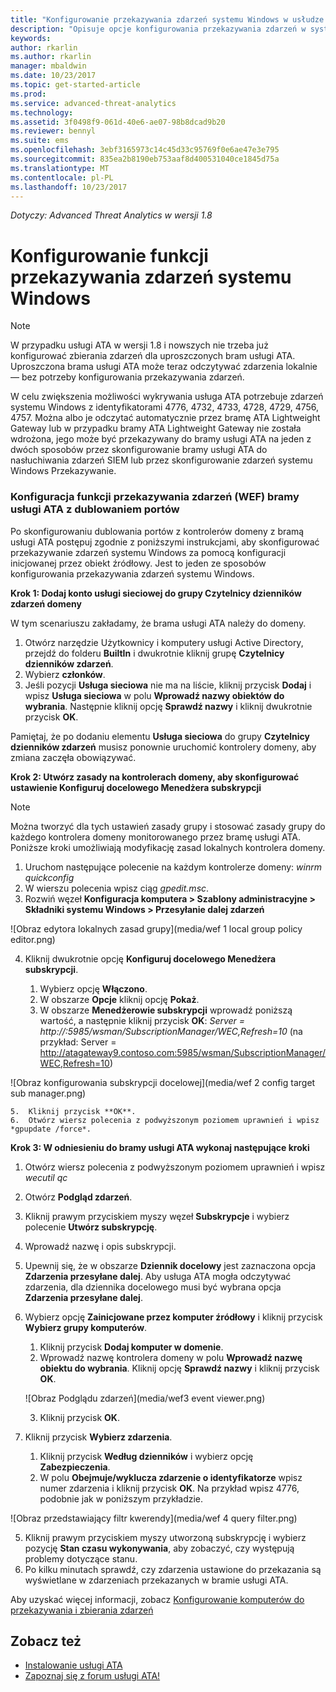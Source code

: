 ```yaml
---
title: "Konfigurowanie przekazywania zdarzeń systemu Windows w usłudze Advanced Threat Analytics | Microsoft Docs"
description: "Opisuje opcje konfigurowania przekazywania zdarzeń w systemie Windows za pomocą usługi ATA"
keywords: 
author: rkarlin
ms.author: rkarlin
manager: mbaldwin
ms.date: 10/23/2017
ms.topic: get-started-article
ms.prod: 
ms.service: advanced-threat-analytics
ms.technology: 
ms.assetid: 3f0498f9-061d-40e6-ae07-98b8dcad9b20
ms.reviewer: bennyl
ms.suite: ems
ms.openlocfilehash: 3ebf3165973c14c45d33c95769f0e6ae47e3e795
ms.sourcegitcommit: 835ea2b8190eb753aaf8d400531040ce1845d75a
ms.translationtype: MT
ms.contentlocale: pl-PL
ms.lasthandoff: 10/23/2017
---
```

*Dotyczy: Advanced Threat Analytics w wersji 1.8*



# <a name="configuring-windows-event-forwarding"></a>Konfigurowanie funkcji przekazywania zdarzeń systemu Windows

> [!NOTE]
> W przypadku usługi ATA w wersji 1.8 i nowszych nie trzeba już konfigurować zbierania zdarzeń dla uproszczonych bram usługi ATA. Uproszczona brama usługi ATA może teraz odczytywać zdarzenia lokalnie — bez potrzeby konfigurowania przekazywania zdarzeń.


W celu zwiększenia możliwości wykrywania usługa ATA potrzebuje zdarzeń systemu Windows z identyfikatorami 4776, 4732, 4733, 4728, 4729, 4756, 4757. Można albo je odczytać automatycznie przez bramę ATA Lightweight Gateway lub w przypadku bramy ATA Lightweight Gateway nie została wdrożona, jego może być przekazywany do bramy usługi ATA na jeden z dwóch sposobów przez skonfigurowanie bramy usługi ATA do nasłuchiwania zdarzeń SIEM lub przez skonfigurowanie zdarzeń systemu Windows Przekazywanie.



### <a name="wef-configuration-for-ata-gateways-with-port-mirroring"></a>Konfiguracja funkcji przekazywania zdarzeń (WEF) bramy usługi ATA z dublowaniem portów

Po skonfigurowaniu dublowania portów z kontrolerów domeny z bramą usługi ATA postępuj zgodnie z poniższymi instrukcjami, aby skonfigurować przekazywanie zdarzeń systemu Windows za pomocą konfiguracji inicjowanej przez obiekt źródłowy. Jest to jeden ze sposobów konfigurowania przekazywania zdarzeń systemu Windows. 

**Krok 1: Dodaj konto usługi sieciowej do grupy Czytelnicy dzienników zdarzeń domeny** 

W tym scenariuszu zakładamy, że brama usługi ATA należy do domeny.

1.  Otwórz narzędzie Użytkownicy i komputery usługi Active Directory, przejdź do folderu **BuiltIn** i dwukrotnie kliknij grupę **Czytelnicy dzienników zdarzeń**. 
2.  Wybierz **członków**.
4.  Jeśli pozycji **Usługa sieciowa** nie ma na liście, kliknij przycisk **Dodaj** i wpisz **Usługa sieciowa** w polu **Wprowadź nazwy obiektów do wybrania**. Następnie kliknij opcję **Sprawdź nazwy** i kliknij dwukrotnie przycisk **OK**. 

Pamiętaj, że po dodaniu elementu **Usługa sieciowa** do grupy **Czytelnicy dzienników zdarzeń** musisz ponownie uruchomić kontrolery domeny, aby zmiana zaczęła obowiązywać.

**Krok 2: Utwórz zasady na kontrolerach domeny, aby skonfigurować ustawienie Konfiguruj docelowego Menedżera subskrypcji** 
> [!Note] 
> Można tworzyć dla tych ustawień zasady grupy i stosować zasady grupy do każdego kontrolera domeny monitorowanego przez bramę usługi ATA. Poniższe kroki umożliwiają modyfikację zasad lokalnych kontrolera domeny.     

1.  Uruchom następujące polecenie na każdym kontrolerze domeny: *winrm quickconfig*
2.  W wierszu polecenia wpisz ciąg *gpedit.msc*.
3.  Rozwiń węzeł **Konfiguracja komputera > Szablony administracyjne > Składniki systemu Windows > Przesyłanie dalej zdarzeń**

 ![Obraz edytora lokalnych zasad grupy](media/wef 1 local group policy editor.png)

4.  Kliknij dwukrotnie opcję **Konfiguruj docelowego Menedżera subskrypcji**.
   
    1.  Wybierz opcję **Włączono**.
    2.  W obszarze **Opcje** kliknij opcję **Pokaż**.
    3.  W obszarze **Menedżerowie subskrypcji** wprowadź poniższą wartość, a następnie kliknij przycisk **OK**:  *Server = http://<fqdnATAGateway>:5985/wsman/SubscriptionManager/WEC,Refresh=10* (na przykład: Server = http://atagateway9.contoso.com:5985/wsman/SubscriptionManager/WEC,Refresh=10)
 
   ![Obraz konfigurowania subskrypcji docelowej](media/wef 2 config target sub manager.png)
   
    5.  Kliknij przycisk **OK**.
    6.  Otwórz wiersz polecenia z podwyższonym poziomem uprawnień i wpisz *gpupdate /force*. 

**Krok 3: W odniesieniu do bramy usługi ATA wykonaj następujące kroki** 

1.  Otwórz wiersz polecenia z podwyższonym poziomem uprawnień i wpisz *wecutil qc*
2.  Otwórz **Podgląd zdarzeń**. 
3.  Kliknij prawym przyciskiem myszy węzeł **Subskrypcje** i wybierz polecenie **Utwórz subskrypcję**. 

   1.   Wprowadź nazwę i opis subskrypcji. 
   2.   Upewnij się, że w obszarze **Dziennik docelowy** jest zaznaczona opcja **Zdarzenia przesyłane dalej**. Aby usługa ATA mogła odczytywać zdarzenia, dla dziennika docelowego musi być wybrana opcja **Zdarzenia przesyłane dalej**. 
   3.   Wybierz opcję **Zainicjowane przez komputer źródłowy** i kliknij przycisk **Wybierz grupy komputerów**.
        1.  Kliknij przycisk **Dodaj komputer w domenie**.
        2.  Wprowadź nazwę kontrolera domeny w polu **Wprowadź nazwę obiektu do wybrania**. Kliknij opcję **Sprawdź nazwy** i kliknij przycisk **OK**. 
       
        ![Obraz Podglądu zdarzeń](media/wef3 event viewer.png)
   
        
        3.  Kliknij przycisk **OK**.
   4.   Kliknij przycisk **Wybierz zdarzenia**.

        1. Kliknij przycisk **Według dzienników** i wybierz opcję **Zabezpieczenia**.
        2. W polu **Obejmuje/wyklucza zdarzenie o identyfikatorze** wpisz numer zdarzenia i kliknij przycisk **OK**. Na przykład wpisz 4776, podobnie jak w poniższym przykładzie.

 ![Obraz przedstawiający filtr kwerendy](media/wef 4 query filter.png)

   5.   Kliknij prawym przyciskiem myszy utworzoną subskrypcję i wybierz pozycję **Stan czasu wykonywania**, aby zobaczyć, czy występują problemy dotyczące stanu. 
   6.   Po kilku minutach sprawdź, czy zdarzenia ustawione do przekazania są wyświetlane w zdarzeniach przekazanych w bramie usługi ATA.


Aby uzyskać więcej informacji, zobacz [Konfigurowanie komputerów do przekazywania i zbierania zdarzeń](https://technet.microsoft.com/library/cc748890)

## <a name="see-also"></a>Zobacz też
- [Instalowanie usługi ATA](install-ata-step1.md)
- [Zapoznaj się z forum usługi ATA!](https://social.technet.microsoft.com/Forums/security/home?forum=mata)
